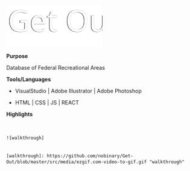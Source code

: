 
![alt text](https://github.com/nobinary/Get-Out/blob/master/src/media/SVG/Asset%206.svg "Logo Title Text 1")

[logo]: https://github.com/nobinary/Get-Out/blob/master/src/media/SVG/Asset%206.svg"logo"

**Purpose**

Database of Federal Recreational Areas


**Tools/Languages**

- VisualStudio | Adobe Illustrator | Adobe Photoshop

- HTML | CSS | JS | REACT

**Highlights**


```


![walkthrough]


[walkthrough]: https://github.com/nobinary/Get-Out/blob/master/src/media/ezgif.com-video-to-gif.gif "walkthrough"